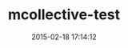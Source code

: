 ---
layout: post
title:  "mcollective-test"
repo:   "ripienaar/mcollective-test"
date:   2015-02-18 17:14:12
gemurl: https://github.com/ripienaar/mcollective-test/
---